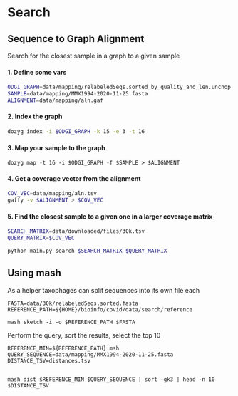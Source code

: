 # Search

## Sequence to Graph Alignment
Search for the closest sample in a graph to a given sample

#### 1. Define some vars

```sh
ODGI_GRAPH=data/mapping/relabeledSeqs.sorted_by_quality_and_len.unchop.sorted.odgi
SAMPLE=data/mapping/MMX1994-2020-11-25.fasta
ALIGNMENT=data/mapping/aln.gaf
```

#### 2. Index the graph

```sh
dozyg index -i $ODGI_GRAPH -k 15 -e 3 -t 16
```

#### 3. Map your sample to the graph
```
dozyg map -t 16 -i $ODGI_GRAPH -f $SAMPLE > $ALIGNMENT

```

#### 4. Get a coverage vector from the alignment

```sh
COV_VEC=data/mapping/aln.tsv
gaffy -v $ALIGNMENT > $COV_VEC
```

#### 5. Find the closest sample to a given one in a larger coverage matrix

```sh
SEARCH_MATRIX=data/downloaded/files/30k.tsv
QUERY_MATRIX=$COV_VEC

python main.py search $SEARCH_MATRIX $QUERY_MATRIX
```

## Using mash

As a helper taxophages can split sequences into its own file each

```
FASTA=data/30k/relabeledSeqs.sorted.fasta
REFERENCE_PATH=${HOME}/bioinfo/covid/data/search/reference

mash sketch -i -o $REFERENCE_PATH $FASTA
```

Perform the query, sort the results, select the top 10
```
REFERENCE_MIN=${REFERENCE_PATH}.msh
QUERY_SEQUENCE=data/mapping/MMX1994-2020-11-25.fasta
DISTANCE_TSV=distances.tsv


mash dist $REFERENCE_MIN $QUERY_SEQUENCE | sort -gk3 | head -n 10  $DISTANCE_TSV
```

